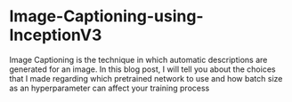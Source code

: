 # Image-Captioning-using-InceptionV3
Image Captioning is the technique in which automatic descriptions are generated for an image. In this blog post, I will tell you about the choices that I made regarding which pretrained network to use and how batch size as an hyperparameter can affect your training process
